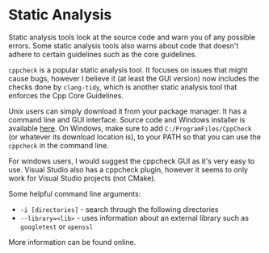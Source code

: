 # Static Analysis

Static analysis tools look at the source code and warn you of any possible errors. Some static analysis tools also warns about code
that doesn't adhere to certain guidelines such as the core guidelines.

`cppcheck` is a popular static analysis tool. It focuses on issues that might cause bugs, however I believe it
(at least the GUI version) now includes the checks done by `clang-tidy`, which is another
static analysis tool that enforces the Cpp Core Guidelines.

Unix users can simply download it from your package manager. It has a command line and GUI interface.
Source code and Windows installer is available [here](http://cppcheck.sourceforge.net/).
On Windows, make sure to add `C:/ProgramFiles/CppCheck` (or whatever its download location is), to your PATH
so that you can use the `cppcheck` in the command line.

For windows users, I would suggest the cppcheck GUI as it's very easy to use. Visual Studio
also has a cppcheck plugin, however it seems to only work for Visual Studio projects (not CMake).

Some helpful command line arguments:
* `-i [directories]` - search through the following directories
* `--library=<lib>` - uses information about an external library such as `googletest` or `openssl`

More information can be found online.